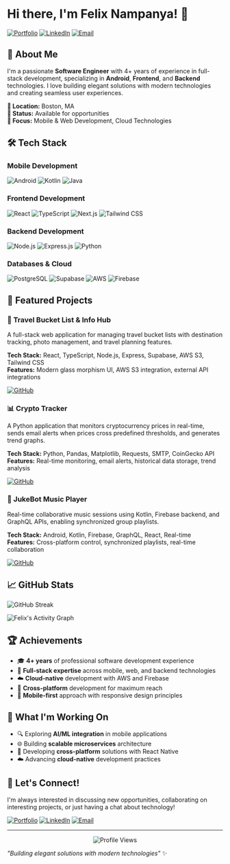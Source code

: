 # Hi there, I'm Felix Nampanya! 👋

[![Portfolio](https://img.shields.io/badge/Portfolio-felixny.github.io-blue?style=for-the-badge&logo=github)](https://felixny.github.io)
[![LinkedIn](https://img.shields.io/badge/LinkedIn-felixny-blue?style=for-the-badge&logo=linkedin)](https://linkedin.com/in/felix-n-6790b2ba)
[![Email](https://img.shields.io/badge/Email-felixynx@gmail.com-red?style=for-the-badge&logo=gmail)](mailto:felixynx@gmail.com)

## 🚀 About Me

I'm a passionate **Software Engineer** with 4+ years of experience in full-stack development, specializing in **Android**, **Frontend**, and **Backend** technologies. I love building elegant solutions with modern technologies and creating seamless user experiences.

**📍 Location:** Boston, MA  
**💼 Status:** Available for opportunities  
**🎯 Focus:** Mobile & Web Development, Cloud Technologies

## 🛠️ Tech Stack

### Mobile Development
![Android](https://img.shields.io/badge/Android-3DDC84?style=for-the-badge&logo=android&logoColor=white)
![Kotlin](https://img.shields.io/badge/Kotlin-0095D5?style=for-the-badge&logo=kotlin&logoColor=white)
![Java](https://img.shields.io/badge/Java-ED8B00?style=for-the-badge&logo=openjdk&logoColor=white)

### Frontend Development
![React](https://img.shields.io/badge/React-20232A?style=for-the-badge&logo=react&logoColor=61DAFB)
![TypeScript](https://img.shields.io/badge/TypeScript-007ACC?style=for-the-badge&logo=typescript&logoColor=white)
![Next.js](https://img.shields.io/badge/Next.js-000000?style=for-the-badge&logo=next.js&logoColor=white)
![Tailwind CSS](https://img.shields.io/badge/Tailwind_CSS-38B2AC?style=for-the-badge&logo=tailwind-css&logoColor=white)

### Backend Development
![Node.js](https://img.shields.io/badge/Node.js-43853D?style=for-the-badge&logo=node.js&logoColor=white)
![Express.js](https://img.shields.io/badge/Express.js-404D59?style=for-the-badge)
![Python](https://img.shields.io/badge/Python-3776AB?style=for-the-badge&logo=python&logoColor=white)

### Databases & Cloud
![PostgreSQL](https://img.shields.io/badge/PostgreSQL-316192?style=for-the-badge&logo=postgresql&logoColor=white)
![Supabase](https://img.shields.io/badge/Supabase-3ECF8E?style=for-the-badge&logo=supabase&logoColor=white)
![AWS](https://img.shields.io/badge/Amazon_AWS-232F3E?style=for-the-badge&logo=amazon-aws&logoColor=white)
![Firebase](https://img.shields.io/badge/Firebase-039BE5?style=for-the-badge&logo=Firebase&logoColor=white)

## 🎯 Featured Projects

### 🧳 Travel Bucket List & Info Hub
A full-stack web application for managing travel bucket lists with destination tracking, photo management, and travel planning features.

**Tech Stack:** React, TypeScript, Node.js, Express, Supabase, AWS S3, Tailwind CSS  
**Features:** Modern glass morphism UI, AWS S3 integration, external API integrations

[![GitHub](https://img.shields.io/badge/GitHub-View_Project-black?style=for-the-badge&logo=github)](https://github.com/felixny/travel-bucketlist-app)

### 📊 Crypto Tracker
A Python application that monitors cryptocurrency prices in real-time, sends email alerts when prices cross predefined thresholds, and generates trend graphs.

**Tech Stack:** Python, Pandas, Matplotlib, Requests, SMTP, CoinGecko API  
**Features:** Real-time monitoring, email alerts, historical data storage, trend analysis

[![GitHub](https://img.shields.io/badge/GitHub-View_Project-black?style=for-the-badge&logo=github)](https://github.com/felixny/crypto-tracker)

### 🎵 JukeBot Music Player
Real-time collaborative music sessions using Kotlin, Firebase backend, and GraphQL APIs, enabling synchronized group playlists.

**Tech Stack:** Android, Kotlin, Firebase, GraphQL, React, Real-time  
**Features:** Cross-platform control, synchronized playlists, real-time collaboration

[![GitHub](https://img.shields.io/badge/GitHub-View_Project-black?style=for-the-badge&logo=github)](https://github.com/felixny/JukeBot)

## 📈 GitHub Stats

![GitHub Streak](https://streak-stats.demolab.com?user=felix-ny&theme=tokyonight&hide_border=true)

![Felix's Activity Graph](https://github-readme-activity-graph.vercel.app/graph?username=felix-ny&theme=tokyo-night&hide_border=true)

## 🏆 Achievements

- 🎓 **4+ years** of professional software development experience
- 🚀 **Full-stack expertise** across mobile, web, and backend technologies
- ☁️ **Cloud-native** development with AWS and Firebase
- 🔄 **Cross-platform** development for maximum reach
- 📱 **Mobile-first** approach with responsive design principles

## 🌟 What I'm Working On

- 🔍 Exploring **AI/ML integration** in mobile applications
- 🌐 Building **scalable microservices** architecture
- 📱 Developing **cross-platform** solutions with React Native
- ☁️ Advancing **cloud-native** development practices

## 🤝 Let's Connect!

I'm always interested in discussing new opportunities, collaborating on interesting projects, or just having a chat about technology!

[![Portfolio](https://img.shields.io/badge/Portfolio-Visit_My_Site-blue?style=for-the-badge&logo=github)](https://felixny.github.io)
[![LinkedIn](https://img.shields.io/badge/LinkedIn-Connect-blue?style=for-the-badge&logo=linkedin)](https://linkedin.com/in/felix-n-6790b2ba)
[![Email](https://img.shields.io/badge/Email-Get_in_Touch-red?style=for-the-badge&logo=gmail)](mailto:felixynx@gmail.com)

---

<div align="center">
  <img src="https://komarev.com/ghpvc/?username=felixny&style=for-the-badge&color=blue" alt="Profile Views" />
</div>

*"Building elegant solutions with modern technologies"* ✨
